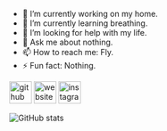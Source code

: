 
- 🔭 I’m currently working on my home. 
- 🌱 I’m currently learning breathing. 
- 🤔 I’m looking for help with my life. 
- 💬 Ask me about nothing. 
- 📫 How to reach me: Fly. 
- ⚡ Fun fact: Nothing. 


[<img src='https://cdn.jsdelivr.net/npm/simple-icons@3.0.1/icons/github.svg' alt='github' height='40'>](https://github.com/moong2)  [<img src='https://cdn.jsdelivr.net/npm/simple-icons@3.0.1/icons/icloud.svg' alt='website' height='40'>](https://moong2.github.io)  [<img src='https://cdn.jsdelivr.net/npm/simple-icons@3.0.1/icons/instagram.svg' alt='instagram' height='40'>](https://www.instagram.com/mg._.2/)  

![GitHub stats](https://github-readme-stats.vercel.app/api?username=moong2&show_icons=true)  

